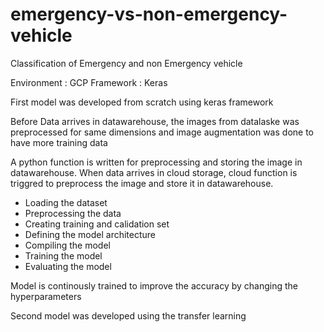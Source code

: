 # emergency-vs-non-emergency-vehicle
Classification of Emergency and non Emergency vehicle

Environment : GCP 
Framework : Keras 

First model was developed from scratch using keras framework 

Before Data arrives in datawarehouse, the images from datalaske was preprocessed 
for same dimensions and image augmentation was done to have more training data 

A python function is written for preprocessing and storing the image in datawarehouse.
When data arrives in cloud storage, cloud function is triggred to preprocess the image and store it in datawarehouse. 

- Loading the dataset
- Preprocessing the data 
- Creating training and calidation set
- Defining the model architecture
- Compiling the model 
- Training the model 
- Evaluating the model

Model is continously trained to improve the accuracy by changing the hyperparameters


Second model was developed using the transfer learning

